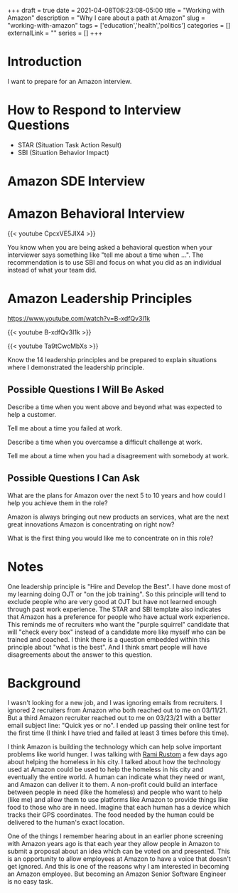 +++ 
draft = true
date = 2021-04-08T06:23:08-05:00
title = "Working with Amazon"
description = "Why I care about a path at Amazon"
slug = "working-with-amazon" 
tags = ['education','health','politics']
categories = []
externalLink = ""
series = []
+++

# Introduction

I want to prepare for an Amazon interview.

# How to Respond to Interview Questions
- STAR (Situation Task Action Result)
- SBI (Situation Behavior Impact)

# Amazon SDE Interview

# Amazon Behavioral Interview

{{< youtube CpcxVE5JIX4 >}}

You know when you are being asked a behavioral question when your interviewer says something like "tell me about a time when ...".  The recommendation is to use SBI and focus on what you did as an individual instead of what your team did.

# Amazon Leadership Principles

https://www.youtube.com/watch?v=B-xdfQv3I1k

{{< youtube B-xdfQv3I1k >}}

{{< youtube Ta9tCwcMbXs >}}

Know the 14 leadership principles and be prepared to explain situations where I demonstrated the leadership principle.

## Possible Questions I Will Be Asked

Describe a time when you went above and beyond what was expected to help a customer.

Tell me about a time you failed at work.

Describe a time when you overcamse a difficult challenge at work.

Tell me about a time when you had a disagreement with somebody at work.

## Possible Questions I Can Ask

What are the plans for Amazon over the next 5 to 10 years and how could I help you achieve them in the role?

Amazon is always bringing out new products an services, what are the next great innovations Amazon is concentrating on right now?

What is the first thing you would like me to concentrate on in this role?

# Notes

One leadership principle is "Hire and Develop the Best".  I have done most of my learning doing OJT or "on the job training".  So this principle will tend to exclude people who are very good at OJT but have not learned enough through past work experience.  The STAR and SBI template also indicates that Amazon has a preference for people who have actual work experience.  This reminds me of recruiters who want the "purple squirrel" candidate that will "check every box" instead of a candidate more like myself who can be trained and coached.  I think there is a question embedded within this principle about "what is the best".  And I think smart people will have disagreements about the answer to this question.

# Background

I wasn't looking for a new job, and I was ignoring emails from recruiters.  I ignored 2 recruiters from Amazon who both reached out to me on 03/11/21.  But a third Amazon recruiter reached out to me on 03/23/21 with a better email subject line: "Quick yes or no".  I ended up passing their online test for the first time (I think I have tried and failed at least 3 times before this time).

I think Amazon is building the technology which can help solve important problems like world hunger.  I was talking with [Rami Rustom](https://ramirustom.blogspot.com/) a few days ago about helping the homeless in his city.  I talked about how the technology used at Amazon could be used to help the homeless in his city and eventually the entire world.  A human can indicate what they need or want, and Amazon can deliver it to them.  A non-profit could build an interface between people in need (like the homeless) and people who want to help (like me) and allow them to use platforms like Amazon to provide things like food to those who are in need.  Imagine that each human has a device which tracks their GPS coordinates.  The food needed by the human could be delivered to the human's exact location.

One of the things I remember hearing about in an earlier phone screening with Amazon years ago is that each year they allow people in Amazon to submit a proposal about an idea which can be voted on and presented.  This is an opportunity to allow employees at Amazon to have a voice that doesn't get ignored.  And this is one of the reasons why I am interested in becoming an Amazon employee.  But becoming an Amazon Senior Software Engineer is no easy task.
